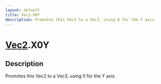```yaml
---
layout: default
title: Vec2.X0Y
description: Promotes this Vec2 to a Vec3, using 0 for the Y axis.
---
```

# [Vec2]({{site.url}}/Pages/Reference/Vec2.html).X0Y

## Description
Promotes this Vec2 to a Vec3, using 0 for the Y axis.


